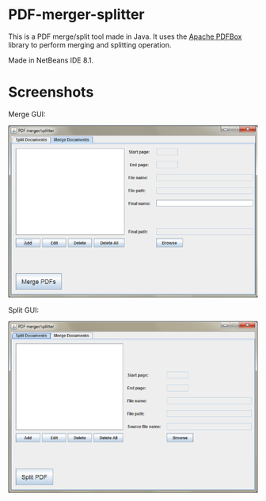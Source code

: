 # PDF-merger-splitter
This is a PDF merge/split tool made in Java. It uses the [Apache PDFBox](https://pdfbox.apache.org/) library to perform merging and splitting operation.

Made in NetBeans IDE 8.1.

# Screenshots

Merge GUI:

![alt text](https://github.com/VasilisG/PDF-merger-splitter/blob/master/Resources/PDF_merger_splitter_screenshot_2.png)

Split GUI:

![alt text](https://github.com/VasilisG/PDF-merger-splitter/blob/master/Resources/PDF_merger_splitter_screenshot.png)
